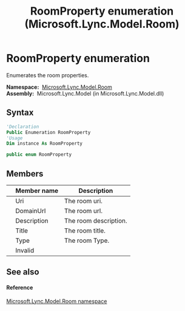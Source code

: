 ﻿---
title: RoomProperty enumeration (Microsoft.Lync.Model.Room)
TOCTitle: RoomProperty enumeration
ms:assetid: T:Microsoft.Lync.Model.Room.RoomProperty_DI_3_UC_OCS14MrefLyncWPF
ms:mtpsurl: https://msdn.microsoft.com/en-us/library/microsoft.lync.model.room.roomproperty_di_3_uc_ocs14mreflyncwpf(v=office.15)
ms:contentKeyID: 48600662
ms.date: 07/28/2014
mtps_version: v=office.15
f1_keywords:
- Microsoft.Lync.Model.Room.RoomProperty
- Microsoft.Lync.Model.Room.RoomProperty.DomainUrl
- Microsoft.Lync.Model.Room.RoomProperty.Description
- Microsoft.Lync.Model.Room.RoomProperty.Type
- Microsoft.Lync.Model.Room.RoomProperty.Invalid
- Microsoft.Lync.Model.Room.RoomProperty.Title
- Microsoft.Lync.Model.Room.RoomProperty.Uri
dev_langs:
- CSharp
- JScript
- VB
- other
---

# RoomProperty enumeration

Enumerates the room properties.

**Namespace:**  [Microsoft.Lync.Model.Room](microsoft-lync-model-room-namespace_2.md)  
**Assembly:**  Microsoft.Lync.Model (in Microsoft.Lync.Model.dll)

## Syntax

``` vb
'Declaration
Public Enumeration RoomProperty
'Usage
Dim instance As RoomProperty
```

``` csharp
public enum RoomProperty
```

## Members

<table>
<thead>
<tr class="header">
<th></th>
<th>Member name</th>
<th>Description</th>
</tr>
</thead>
<tbody>
<tr class="odd">
<td></td>
<td>Uri</td>
<td>The room uri.</td>
</tr>
<tr class="even">
<td></td>
<td>DomainUrl</td>
<td>The room url.</td>
</tr>
<tr class="odd">
<td></td>
<td>Description</td>
<td>The room description.</td>
</tr>
<tr class="even">
<td></td>
<td>Title</td>
<td>The room title.</td>
</tr>
<tr class="odd">
<td></td>
<td>Type</td>
<td>The room Type.</td>
</tr>
<tr class="even">
<td></td>
<td>Invalid</td>
<td></td>
</tr>
</tbody>
</table>


## See also

#### Reference

[Microsoft.Lync.Model.Room namespace](microsoft-lync-model-room-namespace_2.md)

